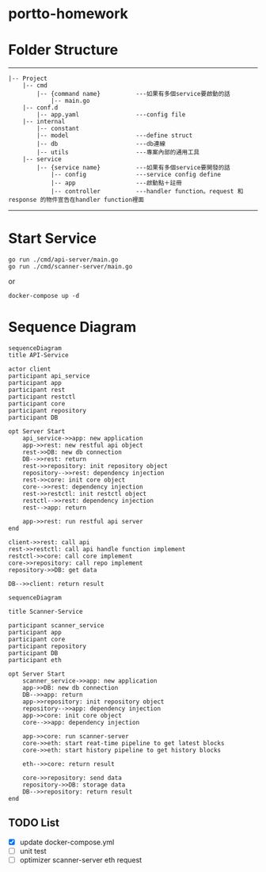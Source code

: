 # portto-homework

# Folder Structure
---
    |-- Project
        |-- cmd
            |-- {command name}          ---如果有多個service要啟動的話
                |-- main.go
        |-- conf.d 
            |-- app.yaml                ---config file
        |-- internal
            |-- constant
            |-- model                   ---define struct
            |-- db                      ---db連線
            |-- utils                   ---專案內部的通用工具
        |-- service
            |-- {service name}          ---如果有多個service要開發的話
                |-- config              ---service config define
                |-- app                 ---啟動點＋註冊
                |-- controller          ---handler function。request 和 response 的物件宣告在handler function裡面

---

# Start Service
```
go run ./cmd/api-server/main.go
go run ./cmd/scanner-server/main.go
```

or
```
docker-compose up -d
```

# Sequence Diagram
```mermaid
sequenceDiagram
title API-Service

actor client
participant api_service
participant app
participant rest
participant restctl
participant core
participant repository
participant DB

opt Server Start
    api_service->>app: new application
    app->>rest: new restful api object
    rest->>DB: new db connection
    DB-->>rest: return
    rest->>repository: init repository object
    repository-->>rest: dependency injection
    rest->>core: init core object
    core-->>rest: dependency injection
    rest->>restctl: init restctl object
    restctl-->>rest: dependency injection
    rest-->app: return 

    app->>rest: run restful api server
end

client->>rest: call api
rest->>restctl: call api handle function implement
restctl->>core: call core implement
core->>repository: call repo implement
repository->>DB: get data

DB-->>client: return result

```

```mermaid
sequenceDiagram

title Scanner-Service

participant scanner_service
participant app
participant core
participant repository
participant DB
participant eth

opt Server Start
    scanner_service->>app: new application
    app->>DB: new db connection
    DB-->>app: return
    app->>repository: init repository object
    repository-->>app: dependency injection
    app->>core: init core object
    core-->>app: dependency injection

    app->>core: run scanner-server
    core->>eth: start reat-time pipeline to get latest blocks
    core->>eth: start history pipeline to get history blocks

    eth-->>core: return result

    core->>repository: send data
    repository->>DB: storage data
    DB-->>repository: return result
end

```

## TODO List

- [x] update docker-compose.yml
- [ ] unit test
- [ ] optimizer scanner-server eth request
